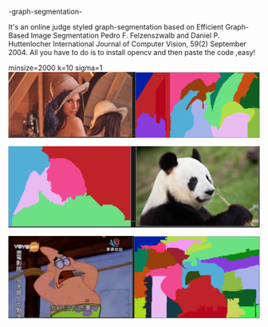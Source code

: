  -graph-segmentation-

It's an online judge styled graph-segmentation based on Efficient Graph-Based Image Segmentation Pedro F. Felzenszwalb and Daniel P. Huttenlocher International Journal of Computer Vision, 59(2) September 2004.
All you have to do is to install opencv and then paste the code ,easy!


minsize=2000 k=10 sigma=1
![image](https://github.com/ga544523/-graph-segmentation-/blob/master/lena_result.PNG?raw=true)







![image](https://github.com/ga544523/-graph-segmentation-/blob/master/seg_test_result.PNG?raw=true)






![image](https://github.com/ga544523/-graph-segmentation-/blob/master/pa_result.PNG?raw=true)
